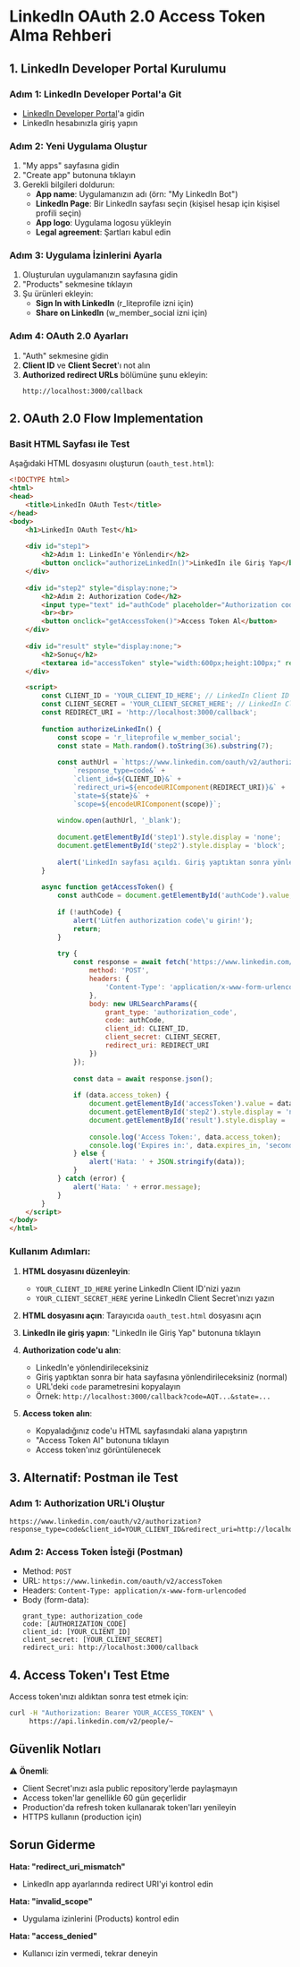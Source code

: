 # LinkedIn OAuth 2.0 Access Token Alma Rehberi

## 1. LinkedIn Developer Portal Kurulumu

### Adım 1: LinkedIn Developer Portal'a Git
- [LinkedIn Developer Portal](https://developer.linkedin.com/)'a gidin
- LinkedIn hesabınızla giriş yapın

### Adım 2: Yeni Uygulama Oluştur
1. "My apps" sayfasına gidin
2. "Create app" butonuna tıklayın
3. Gerekli bilgileri doldurun:
   - **App name**: Uygulamanızın adı (örn: "My LinkedIn Bot")
   - **LinkedIn Page**: Bir LinkedIn sayfası seçin (kişisel hesap için kişisel profili seçin)
   - **App logo**: Uygulama logosu yükleyin
   - **Legal agreement**: Şartları kabul edin

### Adım 3: Uygulama İzinlerini Ayarla
1. Oluşturulan uygulamanızın sayfasına gidin
2. "Products" sekmesine tıklayın
3. Şu ürünleri ekleyin:
   - **Sign In with LinkedIn** (r_liteprofile izni için)
   - **Share on LinkedIn** (w_member_social izni için)

### Adım 4: OAuth 2.0 Ayarları
1. "Auth" sekmesine gidin
2. **Client ID** ve **Client Secret**'ı not alın
3. **Authorized redirect URLs** bölümüne şunu ekleyin:
   ```
   http://localhost:3000/callback
   ```

## 2. OAuth 2.0 Flow Implementation

### Basit HTML Sayfası ile Test

Aşağıdaki HTML dosyasını oluşturun (`oauth_test.html`):

```html
<!DOCTYPE html>
<html>
<head>
    <title>LinkedIn OAuth Test</title>
</head>
<body>
    <h1>LinkedIn OAuth Test</h1>
    
    <div id="step1">
        <h2>Adım 1: LinkedIn'e Yönlendir</h2>
        <button onclick="authorizeLinkedIn()">LinkedIn ile Giriş Yap</button>
    </div>
    
    <div id="step2" style="display:none;">
        <h2>Adım 2: Authorization Code</h2>
        <input type="text" id="authCode" placeholder="Authorization code'u buraya yapıştırın" style="width:400px;">
        <br><br>
        <button onclick="getAccessToken()">Access Token Al</button>
    </div>
    
    <div id="result" style="display:none;">
        <h2>Sonuç</h2>
        <textarea id="accessToken" style="width:600px;height:100px;" readonly></textarea>
    </div>

    <script>
        const CLIENT_ID = 'YOUR_CLIENT_ID_HERE'; // LinkedIn Client ID'nizi buraya yazın
        const CLIENT_SECRET = 'YOUR_CLIENT_SECRET_HERE'; // LinkedIn Client Secret'ınızı buraya yazın
        const REDIRECT_URI = 'http://localhost:3000/callback';
        
        function authorizeLinkedIn() {
            const scope = 'r_liteprofile w_member_social';
            const state = Math.random().toString(36).substring(7);
            
            const authUrl = `https://www.linkedin.com/oauth/v2/authorization?` +
                `response_type=code&` +
                `client_id=${CLIENT_ID}&` +
                `redirect_uri=${encodeURIComponent(REDIRECT_URI)}&` +
                `state=${state}&` +
                `scope=${encodeURIComponent(scope)}`;
            
            window.open(authUrl, '_blank');
            
            document.getElementById('step1').style.display = 'none';
            document.getElementById('step2').style.display = 'block';
            
            alert('LinkedIn sayfası açıldı. Giriş yaptıktan sonra yönlendirildiğiniz URL\'deki "code" parametresini kopyalayın.');
        }
        
        async function getAccessToken() {
            const authCode = document.getElementById('authCode').value;
            
            if (!authCode) {
                alert('Lütfen authorization code\'u girin!');
                return;
            }
            
            try {
                const response = await fetch('https://www.linkedin.com/oauth/v2/accessToken', {
                    method: 'POST',
                    headers: {
                        'Content-Type': 'application/x-www-form-urlencoded',
                    },
                    body: new URLSearchParams({
                        grant_type: 'authorization_code',
                        code: authCode,
                        client_id: CLIENT_ID,
                        client_secret: CLIENT_SECRET,
                        redirect_uri: REDIRECT_URI
                    })
                });
                
                const data = await response.json();
                
                if (data.access_token) {
                    document.getElementById('accessToken').value = data.access_token;
                    document.getElementById('step2').style.display = 'none';
                    document.getElementById('result').style.display = 'block';
                    
                    console.log('Access Token:', data.access_token);
                    console.log('Expires in:', data.expires_in, 'seconds');
                } else {
                    alert('Hata: ' + JSON.stringify(data));
                }
            } catch (error) {
                alert('Hata: ' + error.message);
            }
        }
    </script>
</body>
</html>
```

### Kullanım Adımları:

1. **HTML dosyasını düzenleyin**:
   - `YOUR_CLIENT_ID_HERE` yerine LinkedIn Client ID'nizi yazın
   - `YOUR_CLIENT_SECRET_HERE` yerine LinkedIn Client Secret'ınızı yazın

2. **HTML dosyasını açın**: Tarayıcıda `oauth_test.html` dosyasını açın

3. **LinkedIn ile giriş yapın**: "LinkedIn ile Giriş Yap" butonuna tıklayın

4. **Authorization code'u alın**:
   - LinkedIn'e yönlendirileceksiniz
   - Giriş yaptıktan sonra bir hata sayfasına yönlendirileceksiniz (normal)
   - URL'deki `code` parametresini kopyalayın
   - Örnek: `http://localhost:3000/callback?code=AQT...&state=...`

5. **Access token alın**:
   - Kopyaladığınız code'u HTML sayfasındaki alana yapıştırın
   - "Access Token Al" butonuna tıklayın
   - Access token'ınız görüntülenecek

## 3. Alternatif: Postman ile Test

### Adım 1: Authorization URL'i Oluştur
```
https://www.linkedin.com/oauth/v2/authorization?response_type=code&client_id=YOUR_CLIENT_ID&redirect_uri=http://localhost:3000/callback&state=random_string&scope=r_liteprofile%20w_member_social
```

### Adım 2: Access Token İsteği (Postman)
- Method: `POST`
- URL: `https://www.linkedin.com/oauth/v2/accessToken`
- Headers: `Content-Type: application/x-www-form-urlencoded`
- Body (form-data):
  ```
  grant_type: authorization_code
  code: [AUTHORIZATION_CODE]
  client_id: [YOUR_CLIENT_ID]
  client_secret: [YOUR_CLIENT_SECRET]
  redirect_uri: http://localhost:3000/callback
  ```

## 4. Access Token'ı Test Etme

Access token'ınızı aldıktan sonra test etmek için:

```bash
curl -H "Authorization: Bearer YOUR_ACCESS_TOKEN" \
     https://api.linkedin.com/v2/people/~
```

## Güvenlik Notları

⚠️ **Önemli**: 
- Client Secret'ınızı asla public repository'lerde paylaşmayın
- Access token'lar genellikle 60 gün geçerlidir
- Production'da refresh token kullanarak token'ları yenileyin
- HTTPS kullanın (production için)

## Sorun Giderme

**Hata: "redirect_uri_mismatch"**
- LinkedIn app ayarlarında redirect URI'yi kontrol edin

**Hata: "invalid_scope"** 
- Uygulama izinlerini (Products) kontrol edin

**Hata: "access_denied"**
- Kullanıcı izin vermedi, tekrar deneyin